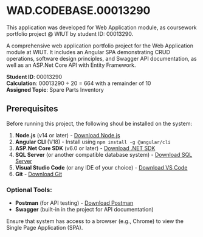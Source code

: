 # WAD.CODEBASE.00013290

This application was developed for Web Application module, as coursework portfolio project @ WIUT by student ID: 00013290.

A comprehensive web application portfolio project for the Web Application module at WIUT. It includes an Angular SPA demonstrating CRUD operations, software design principles, and Swagger API documentation, as well as an ASP.Net Core API with Entity Framework.

**Student ID**: 00013290  
**Calculation**: 00013290 ÷ 20 = 664 with a remainder of 10  
**Assigned Topic**: Spare Parts Inventory 

## Prerequisites

Before running this project, the following shoul be installed on the system:

1. **Node.js** (v14 or later) - [Download Node.js](https://nodejs.org/)
2. **Angular CLI** (V18) - Install using `npm install -g @angular/cli`
3. **ASP.Net Core SDK** (v6.0 or later) - [Download .NET SDK](https://dotnet.microsoft.com/download)
4. **SQL Server** (or another compatible database system) - [Download SQL Server](https://www.microsoft.com/en-us/sql-server/)
5. **Visual Studio Code** (or any IDE of your choice) - [Download VS Code](https://code.visualstudio.com/)
6. **Git** - [Download Git](https://git-scm.com/)

### Optional Tools:
- **Postman** (for API testing) - [Download Postman](https://www.postman.com/)
- **Swagger** (built-in in the project for API documentation)

Ensure that system has access to a browser (e.g., Chrome) to view the Single Page Application (SPA).







